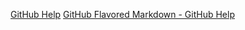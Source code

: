 [GitHub Help](https://help.github.com)
[GitHub Flavored Markdown - GitHub Help](https://help.github.com/articles/github-flavored-markdown/)

